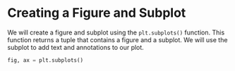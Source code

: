 # Creating a Figure and Subplot

We will create a figure and subplot using the `plt.subplots()` function. This function returns a tuple that contains a figure and a subplot. We will use the subplot to add text and annotations to our plot.

```python
fig, ax = plt.subplots()
```
